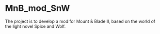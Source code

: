 # MnB_mod_SnW
The project is to develop a mod for Mount &amp; Blade II, based on the world of the light novel Spice and Wolf.
